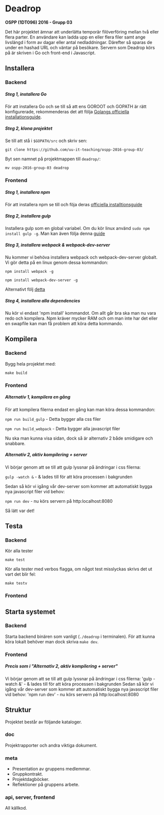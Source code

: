 # Deadrop

**OSPP (1DT096) 2016 - Grupp 03**

Det här projektet ämnar att underlätta temporär filöverföring mellan två eller flera parter. En användare kan ladda upp en eller flera filer samt ange livslängd i form av dagar eller antal nedladdningar. Därefter så sparas de under en hashad URL och väntar på besökare. Servern som Deadrop körs på är skriven i Go och front-end i Javascript.

## Installera

### Backend

##### Steg 1, installera Go
För att installera Go och se till så att ens GOROOT och GOPATH är rätt konfigurerade, rekommenderas det att följa
[Golangs officiella installationsguide](https://golang.org/doc/install).

##### Steg 2, klona projektet
Se till att stå i `$GOPATH/src` och skriv sen:

`git clone https://github.com/uu-it-teaching/ospp-2016-group-03/`

Byt sen namnet på projektmappen till `deadrop/`:

`mv ospp-2016-group-03 deadrop`

### Frontend

##### Steg 1, installera npm
För att installera npm se till och föja deras [officiella installtionsguide](https://docs.npmjs.com/getting-started/installing-node)

##### Steg 2, installera gulp
Installera gulp som en global variabel. Om du kör linux använd `sudo npm install gulp -g`. Man kan även följa denna [guide](https://github.com/gulpjs/gulp/blob/master/docs/getting-started.md)

##### Steg 3, installera webpack & webpack-dev-server
Nu kommer vi behöva installera webpack och webpack-dev-server globalt. Vi gör detta på en linux genom dessa kommandon:

`npm install webpack -g`

`npm install webpack-dev-server -g`

Alternativt följ [detta](https://webpack.github.io/docs/tutorials/getting-started/)

##### Steg 4, installera alla dependencies
Nu kör vi endast 'npm install' kommandot. Om allt går bra ska man nu vara redo och kompilera. Npm kräver mycker RAM och om man inte har det eller en swapfile kan man få problem att köra detta kommando.

## Kompilera

### Backend
Bygg hela projektet med:

`make build`

### Frontend

##### Alternativ 1, kompilera en gång
För att kompilera filerna endast en gång kan man köra dessa kommandon:

`npm run build_gulp`  - Detta bygger alla css filer

`npm run build_webpack` - Detta bygger alla javascript filer

Nu ska man kunna visa sidan, dock så är alternativ 2 både smidigare och snabbare.

##### Alternativ 2, aktiv kompilering + server
Vi börjar genom att se till att gulp lyssnar på ändringar i css filerna:

`gulp -watch &` - & lades till för att köra processen i bakgrunden

Sedan så kör vi igång vår dev-server som kommer att automatiskt bygga nya javascript filer vid behov:

`npm run dev` - nu körs servern på http:localhost:8080

Så lätt var det!

## Testa

### Backend
Kör alla tester

`make test`

Kör alla tester med verbos flagga, om något test misslyckas skrivs det ut vart det blir fel:

`make testv`

### Frontend

## Starta systemet

### Backend
Starta backend binären som vanligt (`./deadrop` i terminalen). För att kunna köra lokalt behöver man dock skriva `make dev`.

### Frontend

##### Precis som i "Alternativ 2, aktiv kompilering + server"
Vi börjar genom att se till att gulp lyssnar på ändringar i css filerna:
'gulp -watch &' - & lades till för att köra processen i bakgrunden
Sedan så kör vi igång vår dev-server som kommer att automatiskt bygga nya javascript filer vid behov:
'npm run dev' - nu körs servern på http:localhost:8080

## Struktur

Projektet består av följande kataloger.

### doc

Projektrapporter och andra viktiga dokument.

### meta

- Presentation av gruppens medlemmar.
- Gruppkontrakt.
- Projektdagböcker.
- Reflektioner på gruppens arbete.

### api, server, frontend

All källkod.
